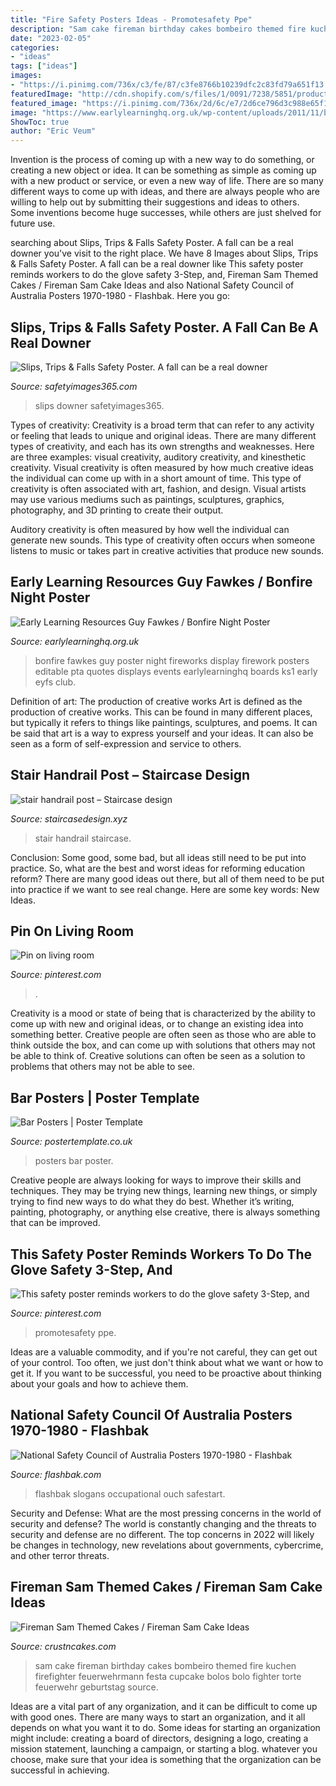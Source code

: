 ```yaml
---
title: "Fire Safety Posters Ideas - Promotesafety Ppe"
description: "Sam cake fireman birthday cakes bombeiro themed fire kuchen firefighter feuerwehrmann festa cupcake bolos bolo fighter torte feuerwehr geburtstag source"
date: "2023-02-05"
categories:
- "ideas"
tags: ["ideas"]
images:
- "https://i.pinimg.com/736x/c3/fe/87/c3fe8766b10239dfc2c83fd79a651f13.jpg"
featuredImage: "http://cdn.shopify.com/s/files/1/0091/7238/5851/products/STFSI637_1200x1200.jpg?v=1552750586"
featured_image: "https://i.pinimg.com/736x/2d/6c/e7/2d6ce796d3c988e65f141cb1f17d84de.jpg"
image: "https://www.earlylearninghq.org.uk/wp-content/uploads/2011/11/bonfire-prev.jpg"
ShowToc: true
author: "Eric Veum"
---
```



Invention is the process of coming up with a new way to do something, or creating a new object or idea. It can be something as simple as coming up with a new product or service, or even a new way of life. There are so many different ways to come up with ideas, and there are always people who are willing to help out by submitting their suggestions and ideas to others. Some inventions become huge successes, while others are just shelved for future use.

	

		
searching about Slips, Trips &amp; Falls Safety Poster. A fall can be a real downer you've visit to the right place. We have 8 Images about Slips, Trips &amp; Falls Safety Poster. A fall can be a real downer like This safety poster reminds workers to do the glove safety 3-Step, and, Fireman Sam Themed Cakes / Fireman Sam Cake Ideas and also National Safety Council of Australia Posters 1970-1980 - Flashbak. Here you go:
		
    
## Slips, Trips &amp; Falls Safety Poster. A Fall Can Be A Real Downer

<img loading=lazy src="http://cdn.shopify.com/s/files/1/0091/7238/5851/products/STFSI637_1200x1200.jpg?v=1552750586" onerror="this.onerror=null;this.src='https://tse1.mm.bing.net/th?id=OIP.ZPpB9TgNyZKpAlkWKscvVQHaKe&amp;pid=15.1';" alt="Slips, Trips &amp; Falls Safety Poster. A fall can be a real downer">

_Source: safetyimages365.com_

>slips downer safetyimages365. 

	

Types of creativity:
Creativity is a broad term that can refer to any activity or feeling that leads to unique and original ideas. There are many different types of creativity, and each has its own strengths and weaknesses. Here are three examples: visual creativity, auditory creativity, and kinesthetic creativity.
Visual creativity is often measured by how much creative ideas the individual can come up with in a short amount of time. This type of creativity is often associated with art, fashion, and design. Visual artists may use various mediums such as paintings, sculptures, graphics, photography, and 3D printing to create their output.

Auditory creativity is often measured by how well the individual can generate new sounds. This type of creativity often occurs when someone listens to music or takes part in creative activities that produce new sounds.

    
## Early Learning Resources Guy Fawkes / Bonfire Night Poster

<img loading=lazy src="https://www.earlylearninghq.org.uk/wp-content/uploads/2011/11/bonfire-prev.jpg" onerror="this.onerror=null;this.src='https://tse3.mm.bing.net/th?id=OIP.KQFTC5Oivh8YcyDgjPyV9wAAAA&amp;pid=15.1';" alt="Early Learning Resources Guy Fawkes / Bonfire Night Poster">

_Source: earlylearninghq.org.uk_

>bonfire fawkes guy poster night fireworks display firework posters editable pta quotes displays events earlylearninghq boards ks1 early eyfs club. 

	

Definition of art: The production of creative works
Art is defined as the production of creative works. This can be found in many different places, but typically it refers to things like paintings, sculptures, and poems. It can be said that art is a way to express yourself and your ideas. It can also be seen as a form of self-expression and service to others.

    
## Stair Handrail Post – Staircase Design

<img loading=lazy src="http://staircasedesign.xyz/wp-content/uploads/2017/05/stair-handrail-post_0.jpg" onerror="this.onerror=null;this.src='https://tse1.mm.bing.net/th?id=OIP.sOmSbWsSJVcUynqr_jQrRQHaJ3&amp;pid=15.1';" alt="stair handrail post – Staircase design">

_Source: staircasedesign.xyz_

>stair handrail staircase. 

	

Conclusion: Some good, some bad, but all ideas still need to be put into practice.
So, what are the best and worst ideas for reforming education reform? There are many good ideas out there, but all of them need to be put into practice if we want to see real change. Here are some key words: New Ideas.

    
## Pin On Living Room

<img loading=lazy src="https://i.pinimg.com/736x/c3/fe/87/c3fe8766b10239dfc2c83fd79a651f13.jpg" onerror="this.onerror=null;this.src='https://tse2.mm.bing.net/th?id=OIP.1nOuyDwwNaSG97uu-5uGJwHaJP&amp;pid=15.1';" alt="Pin on living room">

_Source: pinterest.com_

>. 

	

Creativity is a mood or state of being that is characterized by the ability to come up with new and original ideas, or to change an existing idea into something better. Creative people are often seen as those who are able to think outside the box, and can come up with solutions that others may not be able to think of. Creative solutions can often be seen as a solution to problems that others may not be able to see.

    
## Bar Posters | Poster Template

<img loading=lazy src="https://www.postertemplate.co.uk/wp-content/uploads/2018/07/DrinkWiseStandardDrinks-A4-1-724x1024.png" onerror="this.onerror=null;this.src='https://tse1.mm.bing.net/th?id=OIP.9wtqyAPvA9OFZIPYB32EIgHaKe&amp;pid=15.1';" alt="Bar Posters | Poster Template">

_Source: postertemplate.co.uk_

>posters bar poster. 

	

Creative people are always looking for ways to improve their skills and techniques. They may be trying new things, learning new things, or simply trying to find new ways to do what they do best. Whether it’s writing, painting, photography, or anything else creative, there is always something that can be improved.

    
## This Safety Poster Reminds Workers To Do The Glove Safety 3-Step, And

<img loading=lazy src="https://i.pinimg.com/736x/2d/6c/e7/2d6ce796d3c988e65f141cb1f17d84de.jpg" onerror="this.onerror=null;this.src='https://tse3.mm.bing.net/th?id=OIP.G88ehXv-MQFGix_S4eeMdwHaKd&amp;pid=15.1';" alt="This safety poster reminds workers to do the glove safety 3-Step, and">

_Source: pinterest.com_

>promotesafety ppe. 

	

Ideas are a valuable commodity, and if you're not careful, they can get out of your control. Too often, we just don't think about what we want or how to get it. If you want to be successful, you need to be proactive about thinking about your goals and how to achieve them.

    
## National Safety Council Of Australia Posters 1970-1980 - Flashbak

<img loading=lazy src="https://flashbak.com/wp-content/uploads/2014/08/ouch.jpg" onerror="this.onerror=null;this.src='https://tse2.mm.bing.net/th?id=OIP.U0O4Bv0Rs7YvDG_J1wAkBwHaLZ&amp;pid=15.1';" alt="National Safety Council of Australia Posters 1970-1980 - Flashbak">

_Source: flashbak.com_

>flashbak slogans occupational ouch safestart. 

	

Security and Defense: What are the most pressing concerns in the world of security and defense?
The world is constantly changing and the threats to security and defense are no different. The top concerns in 2022 will likely be changes in technology, new revelations about governments, cybercrime, and other terror threats.

    
## Fireman Sam Themed Cakes / Fireman Sam Cake Ideas

<img loading=lazy src="http://www.crustncakes.com/blog/wp-content/uploads/2015/11/4de4d6a2c19ec1f43747fdf2c2da148d.jpg" onerror="this.onerror=null;this.src='https://tse2.mm.bing.net/th?id=OIP.w0-14XRWauqJZVTMebLewQHaJ4&amp;pid=15.1';" alt="Fireman Sam Themed Cakes / Fireman Sam Cake Ideas">

_Source: crustncakes.com_

>sam cake fireman birthday cakes bombeiro themed fire kuchen firefighter feuerwehrmann festa cupcake bolos bolo fighter torte feuerwehr geburtstag source. 

	

Ideas are a vital part of any organization, and it can be difficult to come up with good ones. There are many ways to start an organization, and it all depends on what you want it to do. Some ideas for starting an organization might include: creating a board of directors, designing a logo, creating a mission statement, launching a campaign, or starting a blog. whatever you choose, make sure that your idea is something that the organization can be successful in achieving.

